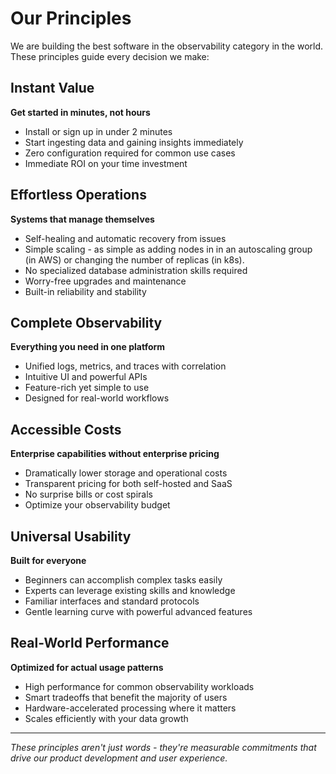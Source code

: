 # Our Principles

We are building the best software in the observability category in the world. These principles guide every decision we make:

## Instant Value
**Get started in minutes, not hours**

- Install or sign up in under 2 minutes
- Start ingesting data and gaining insights immediately
- Zero configuration required for common use cases
- Immediate ROI on your time investment

## Effortless Operations
**Systems that manage themselves**

- Self-healing and automatic recovery from issues
- Simple scaling - as simple as adding nodes in in an autoscaling group (in AWS) or changing the number of replicas (in k8s).
- No specialized database administration skills required
- Worry-free upgrades and maintenance
- Built-in reliability and stability

## Complete Observability
**Everything you need in one platform**

- Unified logs, metrics, and traces with correlation
- Intuitive UI and powerful APIs
- Feature-rich yet simple to use
- Designed for real-world workflows

## Accessible Costs
**Enterprise capabilities without enterprise pricing**

- Dramatically lower storage and operational costs
- Transparent pricing for both self-hosted and SaaS
- No surprise bills or cost spirals
- Optimize your observability budget

## Universal Usability
**Built for everyone**

- Beginners can accomplish complex tasks easily
- Experts can leverage existing skills and knowledge
- Familiar interfaces and standard protocols
- Gentle learning curve with powerful advanced features

## Real-World Performance
**Optimized for actual usage patterns**

- High performance for common observability workloads
- Smart tradeoffs that benefit the majority of users
- Hardware-accelerated processing where it matters
- Scales efficiently with your data growth

---

*These principles aren't just words - they're measurable commitments that drive our product development and user experience.*